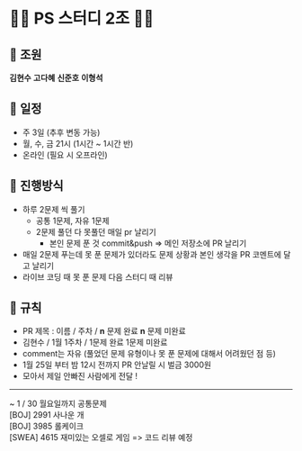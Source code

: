 # 👨‍💻 PS 스터디 2조 👨‍💻

## 🐢 조원

**김현수**
**고다혜**
**신준호**
**이형석**

## 📅 일정

- 주 3일 (추후 변동 가능)
- 월, 수, 금 21시 (1시간 ~ 1시간 반)
- 온라인 (필요 시 오프라인)

## 🚩 진행방식
- 하루 2문제 씩 풀기
  - 공통 1문제, 자유 1문제
  - 2문제 풀던 다 못풀던 매일 pr 날리기
    - 본인 문제 푼 것 commit&push => 메인 저장소에 PR 날리기
- 매일 2문제 푸는데 못 푼 문제가 있더라도 문제 상황과 본인 생각을 PR 코멘트에 달고 날리기
- 라이브 코딩 때 못 푼 문제 다음 스터디 때 리뷰

## 📍 규칙
- PR 제목 : 이름 / 주차 / **n** 문제 완료 **n** 문제 미완료  
- 김현수 / 1월 1주차 / 1문제 완료 1문제 미완료
- comment는 자유 (풀었던 문제 유형이나 못 푼 문제에 대해서 어려웠던 점 등)
- 1월 25일 부터 밤 12시 전까지 PR 안날릴 시 벌금 3000원
- 모아서 제일 안빠진 사람에게 전달 !

***
~ 1 / 30 월요일까지 공통문제
</br>
[BOJ] 2991 사나운 개
</br>
[BOJ] 3985 롤케이크
</br>
[SWEA] 4615 재미있는 오셀로 게임 => 코드 리뷰 예정

